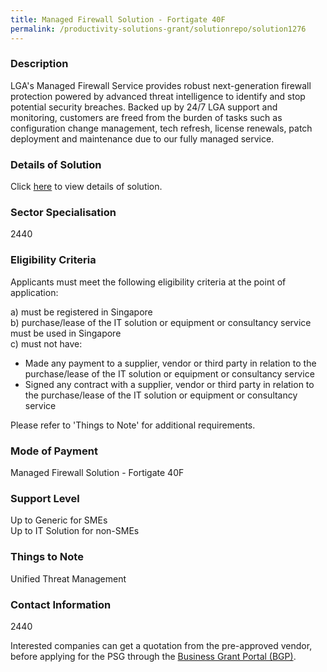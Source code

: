 ```yaml
---
title: Managed Firewall Solution - Fortigate 40F
permalink: /productivity-solutions-grant/solutionrepo/solution1276
---
```


### Description

LGA's Managed Firewall Service provides robust next-generation firewall protection powered by advanced threat intelligence to identify and stop potential security breaches. Backed up by 24/7 LGA support and monitoring, customers are freed from the burden of tasks such as configuration change management, tech refresh, license renewals, patch deployment and maintenance due to our fully managed service.

### Details of Solution

Click <a href='LGA Telecom Pte Ltd' target='_blank' rel='noopener'>here</a> to view details of solution.

### Sector Specialisation

 2440 

### Eligibility Criteria

Applicants must meet the following eligibility criteria at the point of application:

a) must be registered in Singapore <br>
b) purchase/lease of the IT solution or equipment or consultancy service must be used in Singapore <br>
c) must not have:
- Made any payment to a supplier, vendor or third party in relation to the purchase/lease of the IT solution or equipment or consultancy service
- Signed any contract with a supplier, vendor or third party in relation to the purchase/lease of the IT solution or equipment or consultancy service

Please refer to 'Things to Note' for additional requirements.

### Mode of Payment
Managed Firewall Solution - Fortigate 40F

### Support Level
Up to Generic for SMEs <br>
Up to IT Solution for non-SMEs

### Things to Note
Unified Threat Management

### Contact Information
2440

Interested companies can get a quotation from the pre-approved vendor, before applying for the PSG through the <a target='_blank' rel='noopener' href='https://www.businessgrants.gov.sg/'>Business Grant Portal (BGP)</a>.
